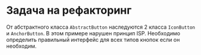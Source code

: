 # Задача на рефакторинг

От абстрактного класса `AbstractButton` наследуются 2 класса `IconButton` и `AnchorButton`.
В этом примере нарушен принцип ISP. Необходимо определить правильный интерфейс для всех типов кнопок если он необходим.
